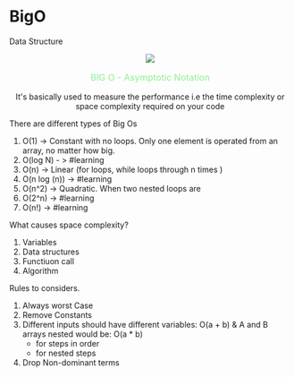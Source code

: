 # BigO
Data Structure
<br>
 <p align="center"> <a href = "https://www.geeksforgeeks.org/analysis-algorithms-big-o-analysis/"> <img src = "https://media.geeksforgeeks.org/wp-content/cdn-uploads/mypic.png"> </p> </a>

<p align="center" style="font-size:16px; color:lightgreen;"> 
BIG O - Asymptotic Notation </p>

<p align="center"> It's basically used to measure the performance i.e the time complexity or space complexity required on your code </p>
 

There are different types of Big Os 

1. O(1) -> Constant with no loops. Only one element is operated from an array, no matter how big.  
2. O(log N) - > #learning
3. O(n) -> Linear (for loops, while loops through n times ) 
4. O(n log (n)) -> #learning
5. O(n^2) -> Quadratic. When two nested loops are
6. O(2^n) -> #learning
7. O(n!) -> #learning

What causes space complexity?


1. Variables
2. Data structures
3. Functiuon call
4. Algorithm

Rules to considers. 

1. Always worst Case
2. Remove Constants
3. Different inputs should have different variables: O(a + b) & A and B arrays nested would be: O(a * b)
   + for steps in order
   * for nested steps
4. Drop Non-dominant terms
</p>
